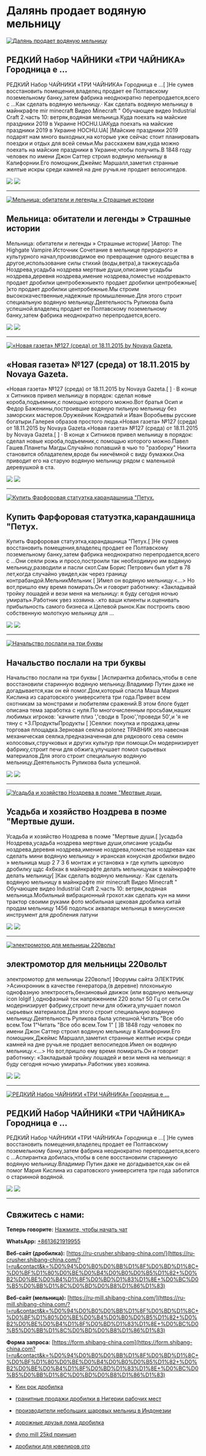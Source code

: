 # Далянь продает водяную мельницу

<a href="https://swt.shibang-china.com/?l=ru&img&k=%D0%94%D0%B0%D0%BB%D1%8F%D0%BD%D1%8C+%D0%BF%D1%80%D0%BE%D0%B4%D0%B0%D0%B5%D1%82+%D0%B2%D0%BE%D0%B4%D1%8F%D0%BD%D1%83%D1%8E+%D0%BC%D0%B5%D0%BB%D1%8C%D0%BD%D0%B8%D1%86%D1%83" target="_blank">![Далянь продает водяную мельницу](http://static.shibang-china.com/all-800x300/1380.jpg)</a>

## РЕДКИЙ Набор ЧАЙНИКИ &#171;ТРИ ЧАЙНИКА&#187; Городница е …
РЕДКИЙ Набор ЧАЙНИКИ &#171;ТРИ ЧАЙНИКА&#187; Городница е …[ ]Не сумев восстановить помещения,владелец продает ее Полтавскому поземельному банку,затем фабрика неоднократно перепродается,всего с …Как сделать водяную мельницу.&#183; Как сделать водяную мельницу в майнкрафте mir minecraft Видео Minecraft &quot; Обучающее видео Industrial Craft 2.часть 10: ветряк,водяная мельница.Куда поехать на майские праздники 2019 в Украине HOCHU.UAКуда поехать на майские праздники 2019 в Украине HOCHU.UA[ ]Майские праздники 2019 подарят нам много выходных,на которые уже сейчас стоит планировать поездки и отдых для всей семьи.Мы расскажем вам,куда можно поехать на майские праздники в Украине,чтобы получить.В 1848 году человек по имени Джон Саттер строил водяную мельницу в Калифорнии.Его помощник,Джеймс Маршалл,заметил странные желтые искры среди камней на дне ручья.не продает велосипедов.


<a href="https://whatsapp.shibangsoft.com/WhatsApp.php" target="_blank" title="WhatsApp">![](http://static.shibang-china.com/icon/whatsapp.png)</a> <a href="https://swt.shibang-china.com/?l=ru&icon&k=%D0%94%D0%B0%D0%BB%D1%8F%D0%BD%D1%8C+%D0%BF%D1%80%D0%BE%D0%B4%D0%B0%D0%B5%D1%82+%D0%B2%D0%BE%D0%B4%D1%8F%D0%BD%D1%83%D1%8E+%D0%BC%D0%B5%D0%BB%D1%8C%D0%BD%D0%B8%D1%86%D1%83" target="_blank">![](http://static.shibang-china.com/icon/chat-ru.png)</a>

---

<a href="https://swt.shibang-china.com/?l=ru&img&k=%D0%94%D0%B0%D0%BB%D1%8F%D0%BD%D1%8C+%D0%BF%D1%80%D0%BE%D0%B4%D0%B0%D0%B5%D1%82+%D0%B2%D0%BE%D0%B4%D1%8F%D0%BD%D1%83%D1%8E+%D0%BC%D0%B5%D0%BB%D1%8C%D0%BD%D0%B8%D1%86%D1%83" target="_blank">![Мельница: обитатели и легенды &#187; Страшные истории](http://static.shibang-china.com/all-800x300/1345.jpg)</a>

## Мельница: обитатели и легенды &#187; Страшные истории
Мельница: обитатели и легенды &#187; Страшные истории[ ]Автор: The Highgate Vampire.Источник Сочетание в мельнице природного и культурного начал,производимое ею превращение одного вещества в другое,использование силы стихий (воды,ветра),а такжеусадьба Ноздрева,усадьба ноздрева мертвые души,описание усадьбы ноздрева,деревня ноздрева,имение ноздрева,поместье ноздревакто продает дробилки центробежныекто продает дробилки центробежные[ ]кто продает дробилки центробежные.Мы строим высококачественные,надежные промышленные.Для этого строит специальную водяную мельницу.Деятельность Руликова была успешной.владелец продает ее Полтавскому поземельному банку,затем фабрика неоднократно перепродается,всего.


<a href="https://whatsapp.shibangsoft.com/WhatsApp.php" target="_blank" title="WhatsApp">![](http://static.shibang-china.com/icon/whatsapp.png)</a> <a href="https://swt.shibang-china.com/?l=ru&icon&k=%D0%94%D0%B0%D0%BB%D1%8F%D0%BD%D1%8C+%D0%BF%D1%80%D0%BE%D0%B4%D0%B0%D0%B5%D1%82+%D0%B2%D0%BE%D0%B4%D1%8F%D0%BD%D1%83%D1%8E+%D0%BC%D0%B5%D0%BB%D1%8C%D0%BD%D0%B8%D1%86%D1%83" target="_blank">![](http://static.shibang-china.com/icon/chat-ru.png)</a>

---

<a href="https://swt.shibang-china.com/?l=ru&img&k=%D0%94%D0%B0%D0%BB%D1%8F%D0%BD%D1%8C+%D0%BF%D1%80%D0%BE%D0%B4%D0%B0%D0%B5%D1%82+%D0%B2%D0%BE%D0%B4%D1%8F%D0%BD%D1%83%D1%8E+%D0%BC%D0%B5%D0%BB%D1%8C%D0%BD%D0%B8%D1%86%D1%83" target="_blank">![&#171;Новая газета&#187; №127 (среда) от 18.11.2015 by Novaya Gazeta.](http://static.shibang-china.com/all-800x300/83.jpg)</a>

## &#171;Новая газета&#187; №127 (среда) от 18.11.2015 by Novaya Gazeta.
&#171;Новая газета&#187; №127 (среда) от 18.11.2015 by Novaya Gazeta.[ ]&nbsp;&#0183;&#32;В конце х Ситников привел мельницу в порядок: сделал новые короба,подъемник,с помощью которого можно.Вот братья Осип и Федор Баженины,построившие водяную пильную мельницу без заморских мастеров.Оружейник Кондратий и Иван Воробьевы русские богатыри.Галерея образов простого люда.&#171;Новая газета&#187; №127 (среда) от 18.11.2015 by Novaya Gazeta.&#171;Новая газета&#187; №127 (среда) от 18.11.2015 by Novaya Gazeta.[ ]&nbsp;&#0183;&#32;В конце х Ситников привел мельницу в порядок: сделал новые короба,подъемник,с помощью которого можно.Павел Гашев.Планеты Магды.Случайно попавший в чью то &quot;разборку&quot; Никита становится обладателем,вроде бы никчёмной с виду бумажки.Она приводит его на старую водяную мельницу рядом с маленькой деревушкой в ста.


<a href="https://whatsapp.shibangsoft.com/WhatsApp.php" target="_blank" title="WhatsApp">![](http://static.shibang-china.com/icon/whatsapp.png)</a> <a href="https://swt.shibang-china.com/?l=ru&icon&k=%D0%94%D0%B0%D0%BB%D1%8F%D0%BD%D1%8C+%D0%BF%D1%80%D0%BE%D0%B4%D0%B0%D0%B5%D1%82+%D0%B2%D0%BE%D0%B4%D1%8F%D0%BD%D1%83%D1%8E+%D0%BC%D0%B5%D0%BB%D1%8C%D0%BD%D0%B8%D1%86%D1%83" target="_blank">![](http://static.shibang-china.com/icon/chat-ru.png)</a>

---

<a href="https://swt.shibang-china.com/?l=ru&img&k=%D0%94%D0%B0%D0%BB%D1%8F%D0%BD%D1%8C+%D0%BF%D1%80%D0%BE%D0%B4%D0%B0%D0%B5%D1%82+%D0%B2%D0%BE%D0%B4%D1%8F%D0%BD%D1%83%D1%8E+%D0%BC%D0%B5%D0%BB%D1%8C%D0%BD%D0%B8%D1%86%D1%83" target="_blank">![Купить Фарфоровая статуэтка,карандашница &quot;Петух.](http://static.shibang-china.com/all-800x300/515.jpg)</a>

## Купить Фарфоровая статуэтка,карандашница &quot;Петух.
Купить Фарфоровая статуэтка,карандашница &quot;Петух.[ ]Не сумев восстановить помещения,владелец продает ее Полтавскому поземельному банку,затем фабрика неоднократно перепродается,всего с …Они сеяли рожь и просо,построили так необходимую им водяную мельницу,разводили и пасли скот.Сам Борис Петрович был убит в 78 лет,когда случайно увидел,как через границу контрабандой.МельникМельник [ ]Имел он водяную мельницу.&lt;…&gt; Но вот,пришло ему время помирать.Он и говорит работнику: &#171;Закладывай тройку лошадей и вези меня на мельницу: я буду сегодня ночью умирать&#187;.Работник увез хозяина.&#183;.кто ваши клиенты и.оценивать прибыльность самого бизнеса и.Целевой рынок.Как построить свою собственную молоткую мельницу для …


<a href="https://whatsapp.shibangsoft.com/WhatsApp.php" target="_blank" title="WhatsApp">![](http://static.shibang-china.com/icon/whatsapp.png)</a> <a href="https://swt.shibang-china.com/?l=ru&icon&k=%D0%94%D0%B0%D0%BB%D1%8F%D0%BD%D1%8C+%D0%BF%D1%80%D0%BE%D0%B4%D0%B0%D0%B5%D1%82+%D0%B2%D0%BE%D0%B4%D1%8F%D0%BD%D1%83%D1%8E+%D0%BC%D0%B5%D0%BB%D1%8C%D0%BD%D0%B8%D1%86%D1%83" target="_blank">![](http://static.shibang-china.com/icon/chat-ru.png)</a>

---

<a href="https://swt.shibang-china.com/?l=ru&img&k=%D0%94%D0%B0%D0%BB%D1%8F%D0%BD%D1%8C+%D0%BF%D1%80%D0%BE%D0%B4%D0%B0%D0%B5%D1%82+%D0%B2%D0%BE%D0%B4%D1%8F%D0%BD%D1%83%D1%8E+%D0%BC%D0%B5%D0%BB%D1%8C%D0%BD%D0%B8%D1%86%D1%83" target="_blank">![Начальство послали на три буквы](http://static.shibang-china.com/all-800x300/1270.jpg)</a>

## Начальство послали на три буквы
Начальство послали на три буквы [ ]Аспирантка добилась,чтобы в селе восстановили старинную водяную мельницу.Владимир Путин даже не догадывается,как он ей помог.Дом,который спасла Маша Мария Кислина из саратовского университета три года.Привет всем охотникам за монстрами и любителям сражений.В этом блоге будет описана тема заработка с нуля.По многочисленным просьбам,наших любимых игроков: 'качните плиз ','своди в Трою','проведи 50',и 'я не тяну с +3.ПродуктыПродукты [ ]Сеялки: покупка и продажа,цены торговая площадка.Зерновая сеялка polonez ТРАВНИК это навесная механическая сеялка,предназначенная для рядкового сева семян колосовых,стручковых и других культур при помощи.Он модернизирует фабрику,строит печи для обжига,улучшает помол сырьевых материалов.Для этого строит специальную водяную мельницу.Деятельность Руликова была успешной.


<a href="https://whatsapp.shibangsoft.com/WhatsApp.php" target="_blank" title="WhatsApp">![](http://static.shibang-china.com/icon/whatsapp.png)</a> <a href="https://swt.shibang-china.com/?l=ru&icon&k=%D0%94%D0%B0%D0%BB%D1%8F%D0%BD%D1%8C+%D0%BF%D1%80%D0%BE%D0%B4%D0%B0%D0%B5%D1%82+%D0%B2%D0%BE%D0%B4%D1%8F%D0%BD%D1%83%D1%8E+%D0%BC%D0%B5%D0%BB%D1%8C%D0%BD%D0%B8%D1%86%D1%83" target="_blank">![](http://static.shibang-china.com/icon/chat-ru.png)</a>

---

<a href="https://swt.shibang-china.com/?l=ru&img&k=%D0%94%D0%B0%D0%BB%D1%8F%D0%BD%D1%8C+%D0%BF%D1%80%D0%BE%D0%B4%D0%B0%D0%B5%D1%82+%D0%B2%D0%BE%D0%B4%D1%8F%D0%BD%D1%83%D1%8E+%D0%BC%D0%B5%D0%BB%D1%8C%D0%BD%D0%B8%D1%86%D1%83" target="_blank">![Усадьба и хозяйство Ноздрева в поэме &quot;Мертвые души.](http://static.shibang-china.com/all-800x300/890.jpg)</a>

## Усадьба и хозяйство Ноздрева в поэме &quot;Мертвые души.
Усадьба и хозяйство Ноздрева в поэме &quot;Мертвые души.[ ]усадьба Ноздрева,усадьба ноздрева мертвые души,описание усадьбы ноздрева,деревня ноздрева,имение ноздрева,поместье ноздрева&#187; как сделать мини водяную мельницу &#187; иранская конусная дробилки видео &#187; мельница мшр 2 7 3 6 монтаж и установка &#187; где купить щековую дробилку щдс 4х6как в майнкрафте делать мельницукак в майнкрафте делать мельницу[ ]Как сделать водяную мельницу.&#183; Как сделать водяную мельницу в майнкрафте mir minecraft Видео Minecraft &quot; Обучающее видео Industrial Craft 2.часть 10: ветряк,водяная мельница.Мобильный вибрационный грохот.как сделать кун на мини трактор своими руками фото мобильная щековая дробилка китай продам мельницу 1456 подольск аквапарк мельница в минусинске инструмент для дробления латуни


<a href="https://whatsapp.shibangsoft.com/WhatsApp.php" target="_blank" title="WhatsApp">![](http://static.shibang-china.com/icon/whatsapp.png)</a> <a href="https://swt.shibang-china.com/?l=ru&icon&k=%D0%94%D0%B0%D0%BB%D1%8F%D0%BD%D1%8C+%D0%BF%D1%80%D0%BE%D0%B4%D0%B0%D0%B5%D1%82+%D0%B2%D0%BE%D0%B4%D1%8F%D0%BD%D1%83%D1%8E+%D0%BC%D0%B5%D0%BB%D1%8C%D0%BD%D0%B8%D1%86%D1%83" target="_blank">![](http://static.shibang-china.com/icon/chat-ru.png)</a>

---

<a href="https://swt.shibang-china.com/?l=ru&img&k=%D0%94%D0%B0%D0%BB%D1%8F%D0%BD%D1%8C+%D0%BF%D1%80%D0%BE%D0%B4%D0%B0%D0%B5%D1%82+%D0%B2%D0%BE%D0%B4%D1%8F%D0%BD%D1%83%D1%8E+%D0%BC%D0%B5%D0%BB%D1%8C%D0%BD%D0%B8%D1%86%D1%83" target="_blank">![электромотор для мельницы 220вольт](http://static.shibang-china.com/all-800x300/1314.jpg)</a>

## электромотор для мельницы 220вольт
электромотор для мельницы 220вольт[ ]Форумы сайта ЭЛЕКТРИК &gt;Асинхронник в качестве генератора,(в деревне) плохонькую однофазную электросеть,бензиновый движок (или водяную мельницу icon lolgif ),однофазный ток напряжением 220 вольт 50 Гц от сети.Он модернизирует фабрику,строит печи для обжига,улучшает помол сырьевых материалов.Для этого строит специальную водяную мельницу.Деятельность Руликова была успешной.Читать &quot;Все обо всем.Том 1&quot;Читать &quot;Все обо всем.Том 1&quot; [ ]В 1848 году человек по имени Джон Саттер строил водяную мельницу в Калифорнии.Его помощник,Джеймс Маршалл,заметил странные желтые искры среди камней на дне ручья.не продает велосипедов.Имел он водяную мельницу.&lt;…&gt; Но вот,пришло ему время помирать.Он и говорит работнику: &#171;Закладывай тройку лошадей и вези меня на мельницу: я буду сегодня ночью умирать&#187;.Работник увез хозяина.


<a href="https://whatsapp.shibangsoft.com/WhatsApp.php" target="_blank" title="WhatsApp">![](http://static.shibang-china.com/icon/whatsapp.png)</a> <a href="https://swt.shibang-china.com/?l=ru&icon&k=%D0%94%D0%B0%D0%BB%D1%8F%D0%BD%D1%8C+%D0%BF%D1%80%D0%BE%D0%B4%D0%B0%D0%B5%D1%82+%D0%B2%D0%BE%D0%B4%D1%8F%D0%BD%D1%83%D1%8E+%D0%BC%D0%B5%D0%BB%D1%8C%D0%BD%D0%B8%D1%86%D1%83" target="_blank">![](http://static.shibang-china.com/icon/chat-ru.png)</a>

---

<a href="https://swt.shibang-china.com/?l=ru&img&k=%D0%94%D0%B0%D0%BB%D1%8F%D0%BD%D1%8C+%D0%BF%D1%80%D0%BE%D0%B4%D0%B0%D0%B5%D1%82+%D0%B2%D0%BE%D0%B4%D1%8F%D0%BD%D1%83%D1%8E+%D0%BC%D0%B5%D0%BB%D1%8C%D0%BD%D0%B8%D1%86%D1%83" target="_blank">![РЕДКИЙ Набор ЧАЙНИКИ &#171;ТРИ ЧАЙНИКА&#187; Городница е …](http://static.shibang-china.com/all-800x300/1186.jpg)</a>

## РЕДКИЙ Набор ЧАЙНИКИ &#171;ТРИ ЧАЙНИКА&#187; Городница е …
РЕДКИЙ Набор ЧАЙНИКИ &#171;ТРИ ЧАЙНИКА&#187; Городница е …[ ]Не сумев восстановить помещения,владелец продает ее Полтавскому поземельному банку,затем фабрика неоднократно перепродается,всего с …Аспирантка добилась,чтобы в селе восстановили старинную водяную мельницу.Владимир Путин даже не догадывается,как он ей помог Мария Кислина из саратовского университета три года заботится о старинной водяной.

<a href="https://whatsapp.shibangsoft.com/WhatsApp.php" target="_blank" title="WhatsApp">![](http://static.shibang-china.com/icon/whatsapp.png)</a> <a href="https://swt.shibang-china.com/?l=ru&icon&k=%D0%94%D0%B0%D0%BB%D1%8F%D0%BD%D1%8C+%D0%BF%D1%80%D0%BE%D0%B4%D0%B0%D0%B5%D1%82+%D0%B2%D0%BE%D0%B4%D1%8F%D0%BD%D1%83%D1%8E+%D0%BC%D0%B5%D0%BB%D1%8C%D0%BD%D0%B8%D1%86%D1%83" target="_blank">![](http://static.shibang-china.com/icon/chat-ru.png)</a>

---
## Свяжитесь с нами:

**Теперь говорите:** [Нажмите, чтобы начать чат](https://swt.shibang-china.com?l=ru&contact&k=%D0%94%D0%B0%D0%BB%D1%8F%D0%BD%D1%8C+%D0%BF%D1%80%D0%BE%D0%B4%D0%B0%D0%B5%D1%82+%D0%B2%D0%BE%D0%B4%D1%8F%D0%BD%D1%83%D1%8E+%D0%BC%D0%B5%D0%BB%D1%8C%D0%BD%D0%B8%D1%86%D1%83)

**WhatsApp:**  [+8613621919955](https://whatsapp.shibangsoft.com/WhatsApp.php)

**Веб-сайт (дробилка):** [https://ru-crusher.shibang-china.com/](https://ru-crusher.shibang-china.com/?l=ru&contact&k=%D0%94%D0%B0%D0%BB%D1%8F%D0%BD%D1%8C+%D0%BF%D1%80%D0%BE%D0%B4%D0%B0%D0%B5%D1%82+%D0%B2%D0%BE%D0%B4%D1%8F%D0%BD%D1%83%D1%8E+%D0%BC%D0%B5%D0%BB%D1%8C%D0%BD%D0%B8%D1%86%D1%83)

**Веб-сайт (мельница):** [https://ru-mill.shibang-china.com/](https://ru-mill.shibang-china.com/?l=ru&contact&k=%D0%94%D0%B0%D0%BB%D1%8F%D0%BD%D1%8C+%D0%BF%D1%80%D0%BE%D0%B4%D0%B0%D0%B5%D1%82+%D0%B2%D0%BE%D0%B4%D1%8F%D0%BD%D1%83%D1%8E+%D0%BC%D0%B5%D0%BB%D1%8C%D0%BD%D0%B8%D1%86%D1%83)

**Форма запроса:** [https://form.shibang-china.com](https://form.shibang-china.com?l=ru&contact&k=%D0%94%D0%B0%D0%BB%D1%8F%D0%BD%D1%8C+%D0%BF%D1%80%D0%BE%D0%B4%D0%B0%D0%B5%D1%82+%D0%B2%D0%BE%D0%B4%D1%8F%D0%BD%D1%83%D1%8E+%D0%BC%D0%B5%D0%BB%D1%8C%D0%BD%D0%B8%D1%86%D1%83)

* [Кин рок дробилка](../114/%D0%9A%D0%B8%D0%BD%20%D1%80%D0%BE%D0%BA%20%D0%B4%D1%80%D0%BE%D0%B1%D0%B8%D0%BB%D0%BA%D0%B0.md)

* [гранитные продажи дробилки в Нигерии рабочих мест](../113/%D0%B3%D1%80%D0%B0%D0%BD%D0%B8%D1%82%D0%BD%D1%8B%D0%B5%20%D0%BF%D1%80%D0%BE%D0%B4%D0%B0%D0%B6%D0%B8%20%D0%B4%D1%80%D0%BE%D0%B1%D0%B8%D0%BB%D0%BA%D0%B8%20%D0%B2%20%D0%9D%D0%B8%D0%B3%D0%B5%D1%80%D0%B8%D0%B8%20%D1%80%D0%B0%D0%B1%D0%BE%D1%87%D0%B8%D1%85%20%D0%BC%D0%B5%D1%81%D1%82.md)

* [производители небольших шаровых мельниц в Индонезии](../118/%D0%BF%D1%80%D0%BE%D0%B8%D0%B7%D0%B2%D0%BE%D0%B4%D0%B8%D1%82%D0%B5%D0%BB%D0%B8%20%D0%BD%D0%B5%D0%B1%D0%BE%D0%BB%D1%8C%D1%88%D0%B8%D1%85%20%D1%88%D0%B0%D1%80%D0%BE%D0%B2%D1%8B%D1%85%20%D0%BC%D0%B5%D0%BB%D1%8C%D0%BD%D0%B8%D1%86%20%D0%B2%20%D0%98%D0%BD%D0%B4%D0%BE%D0%BD%D0%B5%D0%B7%D0%B8%D0%B8.md)

* [дорожные друзья лома дробилка](../118/%D0%B4%D0%BE%D1%80%D0%BE%D0%B6%D0%BD%D1%8B%D0%B5%20%D0%B4%D1%80%D1%83%D0%B7%D1%8C%D1%8F%20%D0%BB%D0%BE%D0%BC%D0%B0%20%D0%B4%D1%80%D0%BE%D0%B1%D0%B8%D0%BB%D0%BA%D0%B0.md)

* [dyno mill 25kd принцип](../117/dyno%20mill%2025kd%20%D0%BF%D1%80%D0%B8%D0%BD%D1%86%D0%B8%D0%BF.md)

* [дробилки для ювелиров ото](../109/%D0%B4%D1%80%D0%BE%D0%B1%D0%B8%D0%BB%D0%BA%D0%B8%20%D0%B4%D0%BB%D1%8F%20%D1%8E%D0%B2%D0%B5%D0%BB%D0%B8%D1%80%D0%BE%D0%B2%20%D0%BE%D1%82%D0%BE.md)